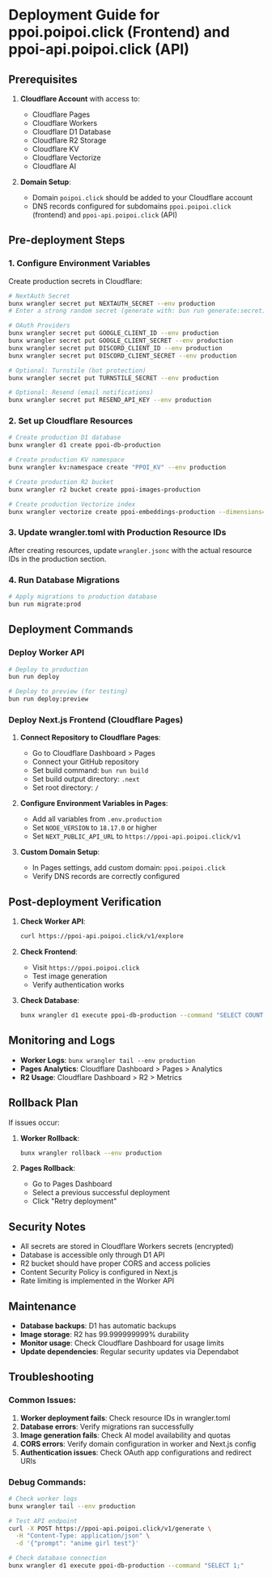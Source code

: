 # Deployment Guide for ppoi.poipoi.click (Frontend) and ppoi-api.poipoi.click (API)

## Prerequisites

1. **Cloudflare Account** with access to:
   - Cloudflare Pages
   - Cloudflare Workers
   - Cloudflare D1 Database
   - Cloudflare R2 Storage
   - Cloudflare KV
   - Cloudflare Vectorize
   - Cloudflare AI

2. **Domain Setup**:
   - Domain `poipoi.click` should be added to your Cloudflare account
   - DNS records configured for subdomains `ppoi.poipoi.click` (frontend) and `ppoi-api.poipoi.click` (API)

## Pre-deployment Steps

### 1. Configure Environment Variables

Create production secrets in Cloudflare:

```bash
# NextAuth Secret
bunx wrangler secret put NEXTAUTH_SECRET --env production
# Enter a strong random secret (generate with: bun run generate:secret)

# OAuth Providers
bunx wrangler secret put GOOGLE_CLIENT_ID --env production
bunx wrangler secret put GOOGLE_CLIENT_SECRET --env production
bunx wrangler secret put DISCORD_CLIENT_ID --env production
bunx wrangler secret put DISCORD_CLIENT_SECRET --env production

# Optional: Turnstile (bot protection)
bunx wrangler secret put TURNSTILE_SECRET --env production

# Optional: Resend (email notifications)
bunx wrangler secret put RESEND_API_KEY --env production
```

### 2. Set up Cloudflare Resources

```bash
# Create production D1 database
bunx wrangler d1 create ppoi-db-production

# Create production KV namespace
bunx wrangler kv:namespace create "PPOI_KV" --env production

# Create production R2 bucket
bunx wrangler r2 bucket create ppoi-images-production

# Create production Vectorize index
bunx wrangler vectorize create ppoi-embeddings-production --dimensions=768 --metric=cosine
```

### 3. Update wrangler.toml with Production Resource IDs

After creating resources, update `wrangler.jsonc` with the actual resource IDs in the production section.

### 4. Run Database Migrations

```bash
# Apply migrations to production database
bun run migrate:prod
```

## Deployment Commands

### Deploy Worker API

```bash
# Deploy to production
bun run deploy

# Deploy to preview (for testing)
bun run deploy:preview
```

### Deploy Next.js Frontend (Cloudflare Pages)

1. **Connect Repository to Cloudflare Pages**:
   - Go to Cloudflare Dashboard > Pages
   - Connect your GitHub repository
   - Set build command: `bun run build`
   - Set build output directory: `.next`
   - Set root directory: `/`

2. **Configure Environment Variables in Pages**:
   - Add all variables from `.env.production`
   - Set `NODE_VERSION` to `18.17.0` or higher
   - Set `NEXT_PUBLIC_API_URL` to `https://ppoi-api.poipoi.click/v1`

3. **Custom Domain Setup**:
   - In Pages settings, add custom domain: `ppoi.poipoi.click`
   - Verify DNS records are correctly configured

## Post-deployment Verification

1. **Check Worker API**:

   ```bash
   curl https://ppoi-api.poipoi.click/v1/explore
   ```

2. **Check Frontend**:
   - Visit `https://ppoi.poipoi.click`
   - Test image generation
   - Verify authentication works

3. **Check Database**:
   ```bash
   bunx wrangler d1 execute ppoi-db-production --command "SELECT COUNT(*) FROM users;"
   ```

## Monitoring and Logs

- **Worker Logs**: `bunx wrangler tail --env production`
- **Pages Analytics**: Cloudflare Dashboard > Pages > Analytics
- **R2 Usage**: Cloudflare Dashboard > R2 > Metrics

## Rollback Plan

If issues occur:

1. **Worker Rollback**:

   ```bash
   bunx wrangler rollback --env production
   ```

2. **Pages Rollback**:
   - Go to Pages Dashboard
   - Select a previous successful deployment
   - Click "Retry deployment"

## Security Notes

- All secrets are stored in Cloudflare Workers secrets (encrypted)
- Database is accessible only through D1 API
- R2 bucket should have proper CORS and access policies
- Content Security Policy is configured in Next.js
- Rate limiting is implemented in the Worker API

## Maintenance

- **Database backups**: D1 has automatic backups
- **Image storage**: R2 has 99.999999999% durability
- **Monitor usage**: Check Cloudflare Dashboard for usage limits
- **Update dependencies**: Regular security updates via Dependabot

## Troubleshooting

### Common Issues:

1. **Worker deployment fails**: Check resource IDs in wrangler.toml
2. **Database errors**: Verify migrations ran successfully
3. **Image generation fails**: Check AI model availability and quotas
4. **CORS errors**: Verify domain configuration in worker and Next.js config
5. **Authentication issues**: Check OAuth app configurations and redirect URIs

### Debug Commands:

```bash
# Check worker logs
bunx wrangler tail --env production

# Test API endpoint
curl -X POST https://ppoi-api.poipoi.click/v1/generate \
  -H "Content-Type: application/json" \
  -d '{"prompt": "anime girl test"}'

# Check database connection
bunx wrangler d1 execute ppoi-db-production --command "SELECT 1;"
```
